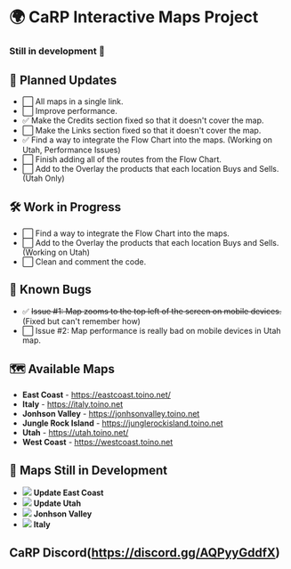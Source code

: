 # 🌍 CaRP Interactive Maps Project 
### Still in development 🚧
## 🚀 Planned Updates 

- ⬜️ All maps in a single link.
- ⬜️ Improve performance.
- ✅ Make the Credits section fixed so that it doesn't cover the map.
- ⬜️ Make the Links section fixed so that it doesn't cover the map.
- ✅ Find a way to integrate the Flow Chart into the maps. (Working on Utah, Performance Issues)
- ⬜️ Finish adding all of the routes from the Flow Chart.
- ⬜️ Add to the Overlay the products that each location Buys and Sells. (Utah Only)

## 🛠️ Work in Progress 

- ⬜️ Find a way to integrate the Flow Chart into the maps.
- ⬜ Add to the Overlay the products that each location Buys and Sells. (Working on Utah)
- ⬜️ Clean and comment the code.

## 🐞 Known Bugs 

- ✅ ~~Issue #1: Map zooms to the top left of the screen on mobile devices.~~ (Fixed but can't remember how)
- ⬜️ Issue #2: Map performance is really bad on mobile devices in Utah map.

## 🗺️ Available Maps 

- **East Coast** - https://eastcoast.toino.net/
- **Italy** - https://italy.toino.net
- **Jonhson Valley** - https://jonhsonvalley.toino.net
- **Jungle Rock Island** - https://junglerockisland.toino.net
- **Utah** - https://utah.toino.net/
- **West Coast** - https://westcoast.toino.net

  
## 🚧 Maps Still in Development 
- ![](https://geps.dev/progress/0) **Update East Coast**
- ![](https://geps.dev/progress/0) **Update Utah**
- ![](https://geps.dev/progress/100) **Jonhson Valley**
- ![](https://geps.dev/progress/100) **Italy**

## CaRP Discord(https://discord.gg/AQPyyGddfX)
